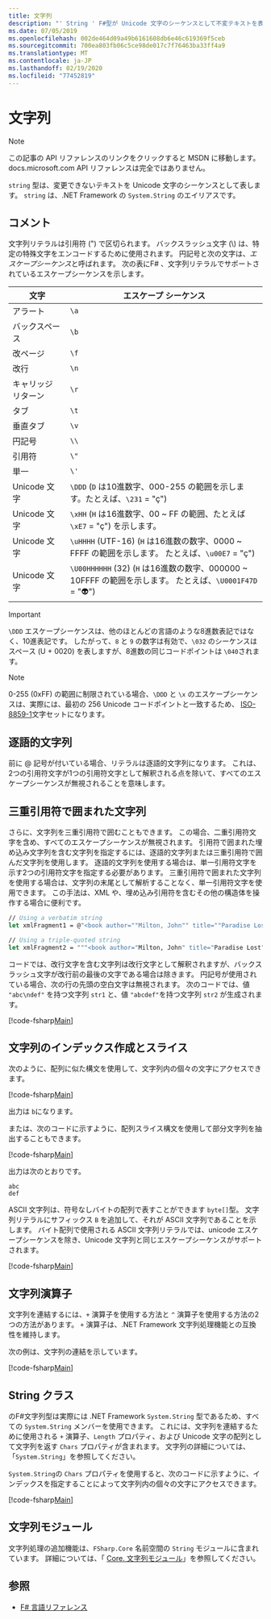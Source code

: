```yaml
---
title: 文字列
description: "' String ' F#型が Unicode 文字のシーケンスとして不変テキストを表す方法について説明します。"
ms.date: 07/05/2019
ms.openlocfilehash: 002de464d09a49b6161608db6e46c619369f5ceb
ms.sourcegitcommit: 700ea803fb06c5ce98de017c7f76463ba33ff4a9
ms.translationtype: MT
ms.contentlocale: ja-JP
ms.lasthandoff: 02/19/2020
ms.locfileid: "77452819"
---
```

# <a name="strings"></a>文字列

> [!NOTE]
> この記事の API リファレンスのリンクをクリックすると MSDN に移動します。  docs.microsoft.com API リファレンスは完全ではありません。

`string` 型は、変更できないテキストを Unicode 文字のシーケンスとして表します。 `string` は、.NET Framework の `System.String` のエイリアスです。

## <a name="remarks"></a>コメント

文字列リテラルは引用符 (") で区切られます。 バックスラッシュ文字 (\\) は、特定の特殊文字をエンコードするために使用されます。 円記号と次の文字は、*エスケープシーケンス*と呼ばれます。 次の表にF# 、文字列リテラルでサポートされているエスケープシーケンスを示します。

|文字|エスケープ シーケンス|
|---------|---------------|
|アラート|`\a`|
|バックスペース|`\b`|
|改ページ|`\f`|
|改行|`\n`|
|キャリッジ リターン|`\r`|
|タブ|`\t`|
|垂直タブ|`\v`|
|円記号|`\\`|
|引用符|`\"`|
|単一|`\'`|
|Unicode 文字|`\DDD` (`D` は10進数字、000-255 の範囲を示します。たとえば、`\231` = "ç")|
|Unicode 文字|`\xHH` (`H` は16進数字、00 ~ FF の範囲、たとえば `\xE7` = "ç") を示します。|
|Unicode 文字|`\uHHHH` (UTF-16) (`H` は16進数の数字、0000 ~ FFFF の範囲を示します。 たとえば、`\u00E7` = "ç")|
|Unicode 文字|`\U00HHHHHH` (32) (`H` は16進数の数字、000000 ~ 10FFFF の範囲を示します。 たとえば、`\U0001F47D` = "👽")|

> [!IMPORTANT]
> `\DDD` エスケープシーケンスは、他のほとんどの言語のような8進数表記ではなく、10進表記です。 したがって、`8` と `9` の数字は有効で、`\032` のシーケンスはスペース (U + 0020) を表しますが、8進数の同じコードポイントは `\040`されます。

> [!NOTE]
> 0-255 (0xFF) の範囲に制限されている場合、`\DDD` と `\x` のエスケープシーケンスは、実際には、最初の 256 Unicode コードポイントと一致するため、 [ISO-8859-1](https://en.wikipedia.org/wiki/ISO/IEC_8859-1#Code_page_layout)文字セットになります。

## <a name="verbatim-strings"></a>逐語的文字列

前に @ 記号が付いている場合、リテラルは逐語的文字列になります。 これは、2つの引用符文字が1つの引用符文字として解釈される点を除いて、すべてのエスケープシーケンスが無視されることを意味します。

## <a name="triple-quoted-strings"></a>三重引用符で囲まれた文字列

さらに、文字列を三重引用符で囲むこともできます。 この場合、二重引用符文字を含め、すべてのエスケープシーケンスが無視されます。 引用符で囲まれた埋め込み文字列を含む文字列を指定するには、逐語的文字列または三重引用符で囲んだ文字列を使用します。 逐語的文字列を使用する場合は、単一引用符文字を示す2つの引用符文字を指定する必要があります。 三重引用符で囲まれた文字列を使用する場合は、文字列の末尾として解析することなく、単一引用符文字を使用できます。 この手法は、XML や、埋め込み引用符を含むその他の構造体を操作する場合に便利です。

```fsharp
// Using a verbatim string
let xmlFragment1 = @"<book author=""Milton, John"" title=""Paradise Lost"">"

// Using a triple-quoted string
let xmlFragment2 = """<book author="Milton, John" title="Paradise Lost">"""
```

コードでは、改行文字を含む文字列は改行文字として解釈されますが、バックスラッシュ文字が改行前の最後の文字である場合は除きます。 円記号が使用されている場合、次の行の先頭の空白文字は無視されます。 次のコードでは、値 `"abc\ndef"` を持つ文字列 `str1` と、値 `"abcdef"`を持つ文字列 `str2` が生成されます。

[!code-fsharp[Main](~/samples/snippets/fsharp/lang-ref-1/snippet1001.fs)]

## <a name="string-indexing-and-slicing"></a>文字列のインデックス作成とスライス

次のように、配列に似た構文を使用して、文字列内の個々の文字にアクセスできます。

[!code-fsharp[Main](~/samples/snippets/fsharp/lang-ref-1/snippet1002.fs)]

出力は `b`になります。

または、次のコードに示すように、配列スライス構文を使用して部分文字列を抽出することもできます。

[!code-fsharp[Main](~/samples/snippets/fsharp/lang-ref-1/snippet1003.fs)]

出力は次のとおりです。

```console
abc
def
```

ASCII 文字列は、符号なしバイトの配列で表すことができます `byte[]`型。 文字列リテラルにサフィックス `B` を追加して、それが ASCII 文字列であることを示します。 バイト配列で使用される ASCII 文字列リテラルでは、unicode エスケープシーケンスを除き、Unicode 文字列と同じエスケープシーケンスがサポートされます。

[!code-fsharp[Main](~/samples/snippets/fsharp/lang-ref-1/snippet1004.fs)]

## <a name="string-operators"></a>文字列演算子

文字列を連結するには、`+` 演算子を使用する方法と `^` 演算子を使用する方法の2つの方法があります。 `+` 演算子は、.NET Framework 文字列処理機能との互換性を維持します。

次の例は、文字列の連結を示しています。

[!code-fsharp[Main](~/samples/snippets/fsharp/lang-ref-1/snippet1006.fs)]

## <a name="string-class"></a>String クラス

のF#文字列型は実際には .NET Framework `System.String` 型であるため、すべての `System.String` メンバーを使用できます。 これには、文字列を連結するために使用される `+` 演算子、`Length` プロパティ、および Unicode 文字の配列として文字列を返す `Chars` プロパティが含まれます。 文字列の詳細については、「`System.String`」を参照してください。

`System.String`の `Chars` プロパティを使用すると、次のコードに示すように、インデックスを指定することによって文字列内の個々の文字にアクセスできます。

[!code-fsharp[Main](~/samples/snippets/fsharp/lang-ref-1/snippet1005.fs)]

## <a name="string-module"></a>文字列モジュール

文字列処理の追加機能は、`FSharp.Core` 名前空間の `String` モジュールに含まれています。 詳細については、「 [Core. 文字列モジュール](https://msdn.microsoft.com/visualfsharpdocs/conceptual/core.string-module-%5bfsharp%5d)」を参照してください。

## <a name="see-also"></a>参照

- [F# 言語リファレンス](index.md)
